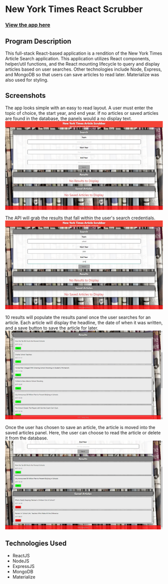 # New York Times React Scrubber

### [View the app here](https://nty-scrubber-mvang92.herokuapp.com/)

## Program Description
This full-stack React-based application is a rendition of the New York Times Article Search application. This application utilizes
React components, helper/util functions, and the React mounting lifecycle to query and display articles based on user searches.
Other technologies include Node, Express, and MongoDB so that users can save articles to read later. Materialize was also used for styling.

## Screenshots

The app looks simple with an easy to read layout. A user must enter the topic of choice, the start year, and end year. If no articles or saved articles are found in the database, the panels would a no display text.
![Alt Text](client/public/assets/images/appHome.png)

The API will grab the results that fall within the user's search credentials.
![Alt Text](client/public/assets/images/appSearch.png)

10 results will populate the results panel once the user searches for an article. Each article will display the headline, the date of when it was written, and a save button to save the article for later.
![Alt Text](client/public/assets/images/appResults.png)

Once the user has chosen to save an article, the article is moved into the saved articles panel. Here, the user can choose to read the article or delete it from the database. 
![Alt Text](client/public/assets/images/appSave.png)

## Technologies Used
* ReactJS
* NodeJS
* ExpressJS
* MongoDB
* Materialize